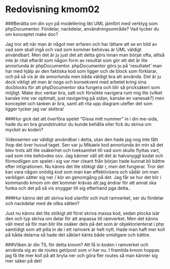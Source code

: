 ---
---
Redovisning kmom02
=========================

###Berätta om din syn på modellering likt UML jämfört med verktyg som phpDocumentor. Fördelar, nackdelar, användningsområde? Vad tycker du om konceptet make doc?

Jag tror att när man är något mer erfaren och har lättare att se en bild av vad som skall ingå och vad som kommer behövas är UML väldigt användbart. Men det är ju just det att detta görs
innan man börjat ofta, alltså inte är ritat efteråt som någon form av resultat som gör att det är lite annorlunda är phpDocumentor. phpDocumentor görs ju på 'resultatet' man har med hjälp av den faktiska kod som ligger och de block som förklarar, och på så vis är de annorlunda men båda väldigt bra att använda.
Det är ju dock viktigt att man är noga och konsekvent med arbetet kring sina docblocks för att phpDocumentor ska fungera och blir så pricksäkert som möjligt.
Make doc verkar bra, satt och försökte navigera runt mig lite (vilket kanske inte var optimalt, just navigering på sidan, kanske en vanesak?) men konceptet och tanken är bra, samt att rita upp diagram utefter det som ligger tycker jag var skitbra!

###Hur gick det att överföra spelet “Gissa mitt nummer” in i din me-sida, hade du en bra grundstruktur du kunde behålla eller fick du skriva om mycket av koden?

Videoserien var väldigt användbar i detta, utan den hade jag nog inte fått ihop det över huvud taget. Sen var ju Mikaels kod annorlunda än min så det blev trots allt lite osäkerhet och tveksamhet till vad som skulle flyttas vart, vad som inte behövdes osv. Jag känner väll att det är halvsnyggt kodat och förmodligen om spelet i sig var mer cleant från början hade kunnat bli bättre efter intigrationen.
Nu känns det lite stökigt där i, men det fungerar. Tror det kan vara någon onödig kod som man kan effektivisera och sådär om man verkligen sätter sig ner / kör en genomgång på det.
Jag får se hur det blir i kommando kmom om det kommer krävas att jag ändrar för att annat ska funka och det på så vis snyggar till sig efterhand pga detta..

###Hur känns det att skriva kod utanför och inuti ramverket, ser du fördelar och nackdelar med de olika sätten?

Just nu känns det lite stökigt att först skriva massa kod, sedan plocka isär den och typ skriva om delar för att anpassa till ramverket. Men det känns väll mest så för man blir lite osäker dels på det som är objektorienterat i php samtidigt som att pilla in de i ett ramverk är helt nytt. Hade man haft mer koll på båda delarna så hade det såklart känts både smidigare och bättre.

###Vilken är din TIL för detta kmom?
Att få in koden i ramverket och använda sig av de routes get/post som vi har nu. I framtida kmom hoppas jag få lite mer koll på att bryta ner och göra fler routes så man känner sig mer säker på det!
